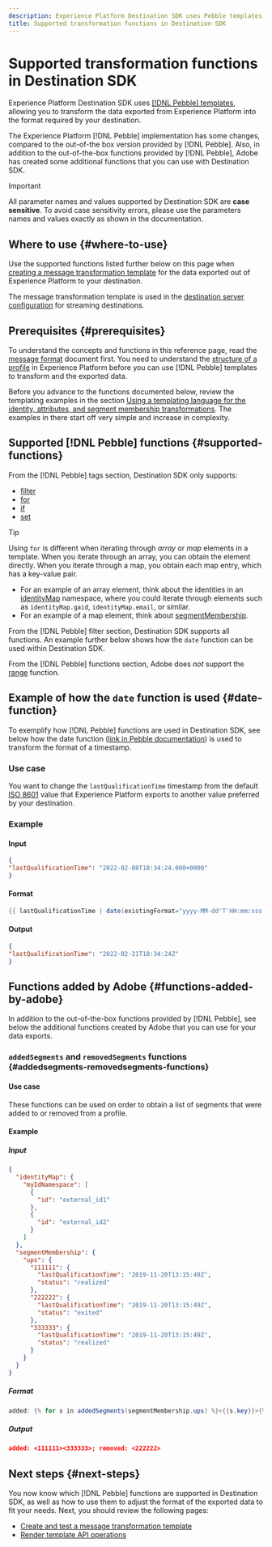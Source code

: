 ```yaml
---
description: Experience Platform Destination SDK uses Pebble templates, allowing you to transform the data exported from Experience Platform into the format required by your destination.
title: Supported transformation functions in Destination SDK
---
```


# Supported transformation functions in Destination SDK

Experience Platform Destination SDK uses [[!DNL Pebble] templates](https://pebbletemplates.io/), allowing you to transform the data exported from Experience Platform into the format required by your destination.

The Experience Platform [!DNL Pebble] implementation has some changes, compared to the out-of-the box version provided by [!DNL Pebble]. Also, in addition to the out-of-the-box functions provided by [!DNL Pebble], Adobe has created some additional functions that you can use with Destination SDK.

>[!IMPORTANT]
>
>All parameter names and values supported by Destination SDK are **case sensitive**. To avoid case sensitivity errors, please use the parameters names and values exactly as shown in the documentation.

## Where to use {#where-to-use}

Use the supported functions listed further below on this page when [creating a message transformation template](../../testing-api/streaming-destinations/create-template.md) for the data exported out of Experience Platform to your destination. 

The message transformation template is used in the [destination server configuration](templating-specs.md) for streaming destinations.

## Prerequisites {#prerequisites}

To understand the concepts and functions in this reference page, read the [message format](message-format.md) document first. You need to understand the [structure of a profile](message-format.md#profile-structure) in Experience Platform before you can use [!DNL Pebble] templates to transform and the exported data.

Before you advance to the functions documented below, review the templating examples in the section [Using a templating language for the identity, attributes, and segment membership transformations](message-format.md#using-templating). The examples in there start off very simple and increase in complexity.

## Supported [!DNL Pebble] functions {#supported-functions}

From the [!DNL Pebble] tags section, Destination SDK only supports:

* [filter](https://pebbletemplates.io/wiki/tag/filter/)
* [for](https://pebbletemplates.io/wiki/tag/for/)
* [if](https://pebbletemplates.io/wiki/tag/if/)
* [set](https://pebbletemplates.io/wiki/tag/set/)

>[!TIP]
>
>Using `for` is different when iterating through *array* or *map* elements in a template. When you iterate through an array, you can obtain the element directly. When you iterate through a map, you obtain each map entry, which has a key-value pair.
>
> * For an example of an array element, think about the identities in an [identityMap](message-format.md#identities) namespace, where you could iterate through elements such as `identityMap.gaid`, `identityMap.email`, or similar.
> * For an example of a map element, think about [segmentMembership](message-format.md#segment-membership).

From the [!DNL Pebble] filter section, Destination SDK supports all functions. An example further below shows how the `date` function can be used within Destination SDK.

From the [!DNL Pebble] functions section, Adobe does *not* support the [range](https://pebbletemplates.io/wiki/function/range/) function.

## Example of how the `date` function is used {#date-function}

To exemplify how [!DNL Pebble] functions are used in Destination SDK, see below how the date function ([link in Pebble documentation](https://pebbletemplates.io/wiki/filter/date/)) is used to transform the format of a timestamp.

### Use case

You want to change the `lastQualificationTime` timestamp from the default [ISO 8601](https://en.wikipedia.org/wiki/ISO_8601) value that Experience Platform exports to another value preferred by your destination.

### Example

#### Input

```json
{
"lastQualificationTime": "2022-02-08T18:34:24.000+0000"
}
```

#### Format

```java
{{ lastQualificationTime | date(existingFormat="yyyy-MM-dd'T'HH:mm:sss.SSSX", format="yyyy-MM-dd'T'HH:mm:ssX") }}
```

#### Output

```json
{
"lastQualificationTime": "2022-02-21T18:34:24Z"
}
```

## Functions added by Adobe {#functions-added-by-adobe}

In addition to the out-of-the-box functions provided by [!DNL Pebble], see below the additional functions created by Adobe that you can use for your data exports.

### `addedSegments` and `removedSegments` functions {#addedsegments-removedsegments-functions}

#### Use case

These functions can be used on order to obtain a list of segments that were added to or removed from a profile.

#### Example

##### Input

```json
{
  "identityMap": {
    "myIdNamespace": [
      {
        "id": "external_id1"
      },
      {
        "id": "external_id2"
      }
    ]
  },
  "segmentMembership": {
    "ups": {
      "111111": {
        "lastQualificationTime": "2019-11-20T13:15:49Z",
        "status": "realized"
      },
      "222222": {
        "lastQualificationTime": "2019-11-20T13:15:49Z",
        "status": "exited"
      },
      "333333": {
        "lastQualificationTime": "2019-11-20T13:15:49Z",
        "status": "realized"
      }
    }
  }
}
```

##### Format

```java
added: {% for s in addedSegments(segmentMembership.ups) %}<{{s.key}}>{% endfor %}; removed: {% for s in removedSegments(segmentMembership.ups) %}<{{s.key}}>{% endfor %}
```

##### Output

```json
added: <111111><333333>; removed: <222222>
```

<!--

### Added and removed segments filters {#added-and-removed-segmnts-filters}

#### Use case {#use-case}

These filters are similar to `addedSegments` and `removedSegments`, described above. The only difference is that they are implemented as filters as opposed to functions.

#### Example {#example}

##### Input {#input}

```json
{
  "identityMap": {
    "myIdNamespace": [
      {
        "id": "external_id1"
      },
      {
        "id": "external_id2"
      }
    ]
  },
  "segmentMembership": {
    "ups": {
      "111111": {
        "lastQualificationTime": "2019-11-20T13:15:49Z",
        "status": "realized"
      },
      "222222": {
        "lastQualificationTime": "2019-11-20T13:15:49Z",
        "status": "exited"
      },
      "333333": {
        "lastQualificationTime": "2019-11-20T13:15:49Z",
        "status": "realized"
      }
    }
  }
}
```

##### Format {#format}

```java
added: {% for s in input.profile.segmentMembership.ups | added %}<{{s.key}}>{% endfor %};|removed: {% for s in input.profile.segmentMembership.ups | removed %}<{{s.key}}>{% endfor %};
```

##### Output {#output}

```json
added: <111111><333333>;|removed: <222222>;
```

-->

## Next steps {#next-steps}

You now know which [!DNL Pebble] functions are supported in Destination SDK, as well as how to use them to adjust the format of the exported data to fit your needs. Next, you should review the following pages:

* [Create and test a message transformation template](../testing-api/streaming-destinations/create-template.md)
* [Render template API operations](../testing-api/streaming-destinations/render-template-api.md)
